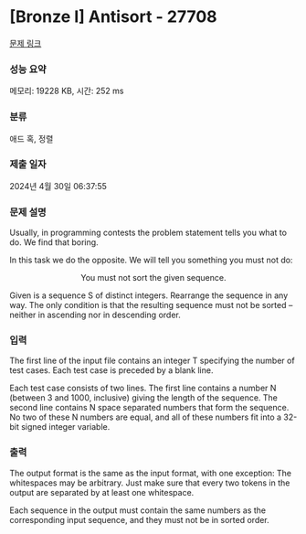 # [Bronze I] Antisort - 27708 

[문제 링크](https://www.acmicpc.net/problem/27708) 

### 성능 요약

메모리: 19228 KB, 시간: 252 ms

### 분류

애드 혹, 정렬

### 제출 일자

2024년 4월 30일 06:37:55

### 문제 설명

<p>Usually, in programming contests the problem statement tells you what to do. We find that boring.</p>

<p>In this task we do the opposite. We will tell you something you must not do:</p>

<p style="text-align: center;">You must not sort the given sequence.</p>

<p>Given is a sequence S of distinct integers. Rearrange the sequence in any way. The only condition is that the resulting sequence must not be sorted – neither in ascending nor in descending order.</p>

### 입력 

 <p>The first line of the input file contains an integer T specifying the number of test cases. Each test case is preceded by a blank line.</p>

<p>Each test case consists of two lines. The first line contains a number N (between 3 and 1000, inclusive) giving the length of the sequence. The second line contains N space separated numbers that form the sequence. No two of these N numbers are equal, and all of these numbers fit into a 32-bit signed integer variable.</p>

### 출력 

 <p>The output format is the same as the input format, with one exception: The whitespaces may be arbitrary. Just make sure that every two tokens in the output are separated by at least one whitespace.</p>

<p>Each sequence in the output must contain the same numbers as the corresponding input sequence, and they must not be in sorted order.</p>

